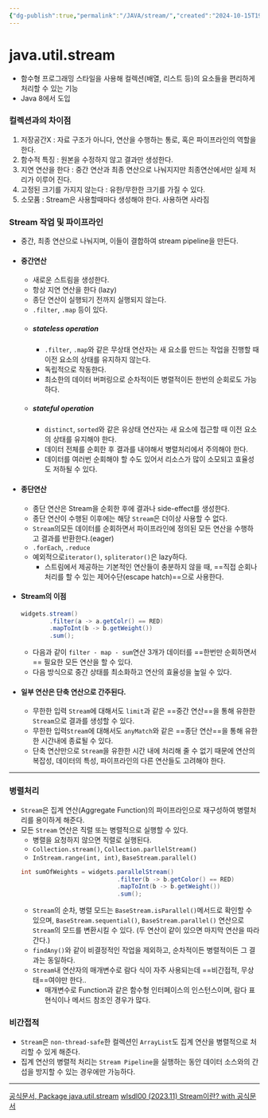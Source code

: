 ```yaml
---
{"dg-publish":true,"permalink":"/JAVA/stream/","created":"2024-10-15T19:33:52.538+09:00"}
---
```


# java.util.stream
- 함수형 프로그래밍 스타일을 사용해 컬렉션(배열, 리스트 등)의 요소들을 편리하게 처리할 수 있는 기능
- Java 8에서 도입
### 컬렉션과의 차이점
1. 저장공간X : 자료 구조가 아니다, 연산을 수행하는 통로, 혹은 파이프라인의 역할을 한다.
2. 함수적 특징 : 원본을 수정하지 않고 결과만 생성한다.
3. 지연 연산을 한다 : 중간 연산과 최종 연산으로 나눠지지만 최종연산에서만 실제 처리가 이루어 진다.
4. 고정된 크기를 가지지 않는다 : 유한/무한한 크기를 가질 수 있다.
5. 소모품 : Stream은 사용할때마다 생성해야 한다. 사용하면 사라짐
### Stream 작업 및 파이프라인
- 중간, 최종 연산으로 나눠지며, 이들이 결합하여 stream pipeline을 만든다.
- #### 중간연산
	- 새로운 스트림을 생성한다.
	- 항상 지연 연산을 한다 (lazy)
	- 종단 연산이 실행되기 전까지 실행되지 않는다.
	- `.filter`, `.map` 등이 있다.
	- ##### stateless operation
		- `.filter`, `.map`와 같은 무상태 연산자는 새 요소를 만드는 작업을 진행할 때 이전 요소의 상태를 유지하지  않는다.
		- 독립적으로 작동한다.
		- 최소한의 데이터 버퍼링으로 순차적이든 병렬적이든 한번의 순회로도 가능하다.
	- ##### stateful operation
		- `distinct`, `sorted`와 같은 유상태 연산자는 새 요소에 접근할 때 이전 요소의 상태를 유지해야 한다.
		- 데이터 전체를 순회한 후 결과를 내야해서 병렬처리에서 주의해야 한다.
		- 데이터를 여러번 순회해야 할 수도 있어서 리소스가 많이 소모되고 효율성도 저하될 수 있다.
- #### 종단연산
	- 종단 연산은 Stream을 순회한 후에 결과나 side-effect를 생성한다.
	- 종단 연산이 수행된 이후에는 해당 `Stream`은 더이상 사용할 수 없다.
	- `Stream`의모든 데이터를 순회하면서 파이프라인에 정의된 모든 연산을 수행하고 결과를 반환한다.(eager)
	- `.forEach`, `.reduce`
	- 예외적으로`iterator()`, `spliterator()`은 lazy하다.
		- 스트림에서 제공하는 기본적인 연산들이 충분하지 않을 때, ==직접 순회나 처리를 할 수 있는 제어수단(escape hatch)==으로 사용한다.
- #### Stream의 이점
	``` java
	widgets.stream()
			.filter(a -> a.getColr() == RED)
			.mapToInt(b -> b.getWeight())
			.sum();
	```
	- 다음과 같이 `filter - map - sum`연산 3개가 데이터를 ==한번만 순회하면서== 필요한 모든 연산을 할 수 있다.
	- 다음 방식으로 중간 상태를 최소화하고 연산의 효율성을 높일 수 있다.
- #### 일부 연산은 단축 연산으로 간주된다.
	- 무한한 입력 `Stream`에 대해서도 `limit`과 같은 ==중간 연산==을 통해 유한한 `Stream`으로 결과를 생성할 수 있다.
	- 무한한 입력`Stream`에 대해서도 `anyMatch`와 같은 ==종단 연산==을 통해 유한한 시간내에 종료될 수 있다.
	- 단축 연산만으로 `Stream`을 유한한 시간 내에 처리해 줄 수 없기 때문에 연산의 복잡성, 데이터의 특성, 파이프라인의 다른 연산들도 고려해야 한다.
---
### 병렬처리
- `Stream`은 집계 연산(Aggregate Function)의 파이프라인으로 재구성하여 병렬처리를 용이하게 해준다.
- 모든 `Stream` 연산은 직렬 또는 병렬적으로 실행할 수 있다.
	- 병렬을 요청하지 않으면 직렬로 실행된다.
	- `Collection.stream()`, `Collection.parllelStream()`
	- `InStream.range(int, int)`, `BaseStream.parallel()`
	``` java
	int sumOfWeights = widgets.parallelStream()
							   .filter(b -> b.getColor() == RED)
							   .mapToInt(b -> b.getWeight())
							   .sum();
	```
	- `Stream`의 순차, 병렬 모드는 `BaseStream.isParallel()`메서드로 확인할 수 있으며, `BaseStream.sequential()`, `BaseStream.parallel()` 연산으로 `Stream`의 모드를 변환시킬 수 있다. (두 연산이 같이 있으면 마지막 연산을 따라간다.)
	- `findAny()`와 같이 비결정적인 작업을 제외하고, 순차적이든 병렬적이든 그 결과는 동일하다.
	- `Stream`내 연산자의 매개변수로 람다 식이 자주 사용되는데 ==비간접적, 무상태==여야만 한다..
		- 매개변수로 Function과 같은 함수형 인터페이스의 인스턴스이며, 람다 표현식이나 메서드 참조인 경우가 많다.
### 비간접적
- `Stream`은 `non-thread-safe`한 컬렉션인 `ArrayList`도 집계 연산을 병렬적으로 처리할 수 있게 해준다.
- 집계 연산의 병렬적 처리는 `Stream Pipeline`을 실행하는 동안 데이터 소스와의 간섭을 방지할 수 있는 경우에만 가능하다.
---
[공식문서, Package java.util.stream](https://docs.oracle.com/en/java/javase/21/docs/api/java.base/java/util/stream/package-summary.html)
[wlsdl00 (2023.11) Stream이란? with 공식문서](https://gaebalog.tistory.com/entry/Java-Stream%EC%9D%B4%EB%9E%80)